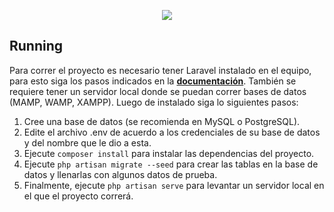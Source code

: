 
<p  align="center"><img  src="https://laravel.com/assets/img/components/logo-laravel.svg"></p>

## Running
Para correr el proyecto es necesario tener Laravel instalado en el equipo, para esto siga los pasos indicados en la **[documentación](https://laravel.com/docs/5.8)**. También se requiere tener un servidor local donde se puedan correr bases de datos (MAMP, WAMP, XAMPP). Luego de instalado siga lo siguientes pasos:

 1. Cree una base de datos (se recomienda en MySQL o PostgreSQL).
 2. Edite el archivo .env de acuerdo a los credenciales de su base de datos y del nombre que le dio a esta.
 3. Ejecute ``composer install`` para instalar las dependencias del proyecto.
 4. Ejecute ``php artisan migrate --seed`` para crear las tablas en la base de datos y llenarlas con algunos datos de prueba.
 5. Finalmente, ejecute ``php artisan serve`` para levantar un servidor local en el que el proyecto correrá.